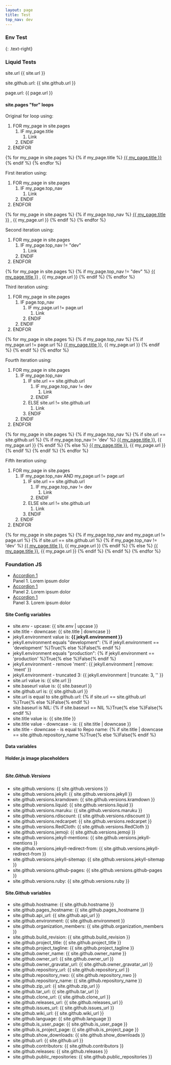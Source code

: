 ```yaml
---
layout: page
title: Test
top_nav: dev
---
```


### Env Test
{: .text-right}

### Liquid Tests

site.url {{ site.url }}

site.github.url: {{ site.github.url }}

page.url: {{ page.url }}

#### site.pages "for" loops

Original for loop using:

1. FOR my_page in site.pages
    1. IF my_page.title
        1. Link
    1. ENDIF
1. ENDFOR

{% for my_page in site.pages %}
  {% if my_page.title %}
  <a href="{{ my_page.url | prepend: site.baseurl }}">{{ my_page.title }}</a>
  {% endif %}
{% endfor %}

First iteration using:

1. FOR my_page in site.pages
    1. IF my_page.top_nav
        1. Link
    1. ENDIF
1. ENDFOR

{% for my_page in site.pages %}
  {% if my_page.top_nav %}
  <a href="{{ my_page.url | prepend: site.baseurl }}">{{ my_page.title }}</a>
  , {{ my_page.url }}
  {% endif %}
{% endfor %}

Second iteration using:

1. FOR my_page in site.pages
    1. IF my_page.top_nav != "dev"
        1. Link
    1. ENDIF
1. ENDFOR

{% for my_page in site.pages %}
  {% if my_page.top_nav != "dev" %}
  <a href="{{ my_page.url | prepend: site.baseurl }}">{{ my_page.title }}</a>
  , {{ my_page.url }}
  {% endif %}
{% endfor %}

Third iteration using:

1. FOR my_page in site.pages
    1. IF page.top_nav
        1. IF my_page.url != page.url
            1. Link
        1. ENDIF
    1. ENDIF
1. ENDFOR

{% for my_page in site.pages %}
  {% if my_page.top_nav %}
    {% if my_page.url != page.url %}
<a href="{{ my_page.url | prepend: site.baseurl }}">{{ my_page.title }}</a>, {{ my_page.url }}
    {% endif %}
  {% endif %}
{% endfor %}

Fourth iteration using:

1. FOR my_page in site.pages
    1. IF my_page.top_nav
        1. IF site.url == site.github.url
            1. IF my_page.top_nav != dev
                1. Link
            1. ENDIF
        1. ELSE site.url != site.github.url
            1. Link
        1. ENDIF
    1. ENDIF
1. ENDFOR

{% for my_page in site.pages %}
  {% if my_page.top_nav %}
    {% if site.url == site.github.url %}
      {% if my_page.top_nav != 'dev' %}
<a href="{{ my_page.url | prepend: site.baseurl }}">{{ my_page.title }}</a>, {{ my_page.url }}
      {% endif %}
    {% else %}
<a href="{{ my_page.url | prepend: site.baseurl }}">{{ my_page.title }}</a>, {{ my_page.url }}
    {% endif %}
  {% endif %}
{% endfor %}

Fifth iteration using:

1. FOR my_page in site.pages
    1. IF my_page.top_nav AND my_page.url != page.url
        1. IF site.url == site.github.url
            1. IF my_page.top_nav != dev
                1. Link
            1. ENDIF
        1. ELSE site.url != site.github.url
            1. Link
        1. ENDIF
    1. ENDIF
1. ENDFOR

{% for my_page in site.pages %}
  {% if my_page.top_nav and my_page.url != page.url %}
    {% if site.url == site.github.url %}
      {% if my_page.top_nav != 'dev' %}
<a href="{{ my_page.url | prepend: site.baseurl }}">{{ my_page.title }}</a>, {{ my_page.url }}
      {% endif %}
    {% else %}
<a href="{{ my_page.url | prepend: site.baseurl }}">{{ my_page.title }}</a>, {{ my_page.url }}
    {% endif %}
  {% endif %}
{% endfor %}

### Foundation JS

<ul class="accordion" data-accordion role="tablist">
  <li class="accordion-item is-active">
    <!-- The tab title needs role="tab", an href, a unique ID, and aria-controls. -->
    <a href="#panel1d" role="tab" class="accordion-title" id="panel1d-heading" aria-controls="panel1d">Accordion 1</a>
    <!-- The content pane needs an ID that matches the above href, role="tabpanel", data-tab-content, and aria-labelledby. -->
    <div id="panel1d" class="accordion-content" role="tabpanel" data-tab-content aria-labelledby="panel1d-heading">
      Panel 1. Lorem ipsum dolor
    </div>
  </li>
  <li class="accordion-item">
    <!-- The tab title needs role="tab", an href, a unique ID, and aria-controls. -->
    <a href="#panel1d" role="tab" class="accordion-title" id="panel1d-heading" aria-controls="panel1d">Accordion 1</a>
    <!-- The content pane needs an ID that matches the above href, role="tabpanel", data-tab-content, and aria-labelledby. -->
    <div id="panel1d" class="accordion-content" role="tabpanel" data-tab-content aria-labelledby="panel1d-heading">
      Panel 2. Lorem ipsum dolor
    </div>
  </li>
  <li class="accordion-item">
    <!-- The tab title needs role="tab", an href, a unique ID, and aria-controls. -->
    <a href="#panel1d" role="tab" class="accordion-title" id="panel1d-heading" aria-controls="panel1d">Accordion 1</a>
    <!-- The content pane needs an ID that matches the above href, role="tabpanel", data-tab-content, and aria-labelledby. -->
    <div id="panel1d" class="accordion-content" role="tabpanel" data-tab-content aria-labelledby="panel1d-heading">
      Panel 3. Lorem ipsum dolor
    </div>
  </li>
</ul>

#### Site Config variables

+ site.env - upcase: {{ site.env | upcase }}
+ site.title - downcase: {{ site.title | downcase }}
+ jekyll.environment value is: **{{ jekyll.environment }}**
+ jekyll.environment equals "development": {% if jekyll.environment == 'development' %}True{% else %}False{% endif %}
+ jekyll.environment equals "production": {% if jekyll.environment == 'production' %}True{% else %}False{% endif %}
+ jekyll.environment - remove 'ment': {{ jekyll.environment | remove: 'ment' }}
+ jekyll.environment - truncated 3: {{ jekyll.environment | truncate: 3, '' }}
+ site.url value is: {{ site.url }}
+ site.baseurl value is: {{ site.baseurl }}
+ site.github.url is: {{ site.github.url }}
+ site.url is equal to site.github.url: {% if site.url == site.github.url %}True{% else %}False{% endif %}
+ site.baseurl is NIL: {% if site.baseurl == NIL %}True{% else %}False{% endif %}
+ site.title value is: {{ site.title }}
+ site.title value - downcase - is: {{ site.title | downcase }}
+ site.title - downcase - is equal to Repo name: {% if site.title | downcase == site.github.repository_name %}True{% else %}False{% endif %}

#### Data variables

#### Holder.js image placeholders

<img data-src="holder.js/300x200?outline=yes&theme=lava">

##### Site.Github.Versions

+ site.github.versions: {{ site.github.versions }}
+ site.github.versions.jekyll: {{ site.github.versions.jekyll }}
+ site.github.versions.kramdown: {{ site.github.versions.kramdown }}
+ site.github.versions.liquid: {{ site.github.versions.liquid }}
+ site.github.versions.maruku: {{ site.github.versions.maruku }}
+ site.github.versions.rdiscount: {{ site.github.versions.rdiscount }}
+ site.github.versions.redcarpet: {{ site.github.versions.redcarpet }}
+ site.github.versions.RedCloth: {{ site.github.versions.RedCloth }}
+ site.github.versions.jemoji: {{ site.github.versions.jemoji }}
+ site.github.versions.jekyll-mentions: {{ site.github.versions.jekyll-mentions }}
+ site.github.versions.jekyll-redirect-from: {{ site.github.versions.jekyll-redirect-from }}
+ site.github.versions.jekyll-sitemap: {{ site.github.versions.jekyll-sitemap }}
+ site.github.versions.github-pages: {{ site.github.versions.github-pages }}
+ site.github.versions.ruby: {{ site.github.versions.ruby }}

#### Site.Github variables

+ site.github.hostname: {{ site.github.hostname }}
+ site.github.pages_hostname: {{ site.github.pages_hostname }}
+ site.github.api_url: {{ site.github.api_url }}
+ site.github.environment: {{ site.github.environment }}
+ site.github.organization_members: {{ site.github.organization_members }}
+ site.github.build_revision: {{ site.github.build_revision }}
+ site.github.project_title: {{ site.github.project_title }}
+ site.github.project_tagline: {{ site.github.project_tagline }}
+ site.github.owner_name: {{ site.github.owner_name }}
+ site.github.owner_url: {{ site.github.owner_url }}
+ site.github.owner_gravatar_url: {{ site.github.owner_gravatar_url }}
+ site.github.repository_url: {{ site.github.repository_url }}
+ site.github.repository_nwo: {{ site.github.repository_nwo }}
+ site.github.repository_name: {{ site.github.repository_name }}
+ site.github.zip_url: {{ site.github.zip_url }}
+ site.github.tar_url: {{ site.github.tar_url }}
+ site.github.clone_url: {{ site.github.clone_url }}
+ site.github.releases_url: {{ site.github.releases_url }}
+ site.github.issues_url: {{ site.github.issues_url }}
+ site.github.wiki_url: {{ site.github.wiki_url }}
+ site.github.language: {{ site.github.language }}
+ site.github.is_user_page: {{ site.github.is_user_page }}
+ site.github.is_project_page: {{ site.github.is_project_page }}
+ site.github.show_downloads: {{ site.github.show_downloads }}
+ site.github.url: {{ site.github.url }}
+ site.github.contributors: {{ site.github.contributors }}
+ site.github.releases: {{ site.github.releases }}
+ site.github.public_repositories: {{ site.github.public_repositories }}

